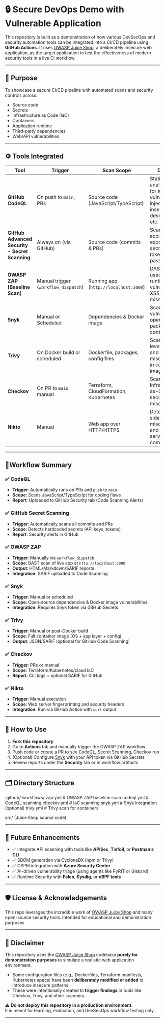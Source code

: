 # 🔒 Secure DevOps Demo with Vulnerable Application

This repository is built as a demonstration of how various DevSecOps and security automation tools can be integrated into a CI/CD pipeline using **GitHub Actions**. It uses [OWASP Juice Shop](https://github.com/juice-shop/juice-shop), a deliberately insecure web application, as the target application to test the effectiveness of modern security tools in a live CI workflow.

--------------------------------------------------------------------------------------------------------------------------------------------------------------------------------------------------------------------------

## 🧭 Purpose

To showcase a secure CI/CD pipeline with automated scans and security controls across:

- Source code
- Secrets
- Infrastructure as Code (IaC)
- Containers
- Application runtime
- Third-party dependencies
- Web/API vulnerabilities

--------------------------------------------------------------------------------------------------------------------------------------------------------------------------------------------------------------------------

## ⚙️ Tools Integrated

| Tool        | Trigger                     | Scan Scope                              | Description |
|-------------|-----------------------------|------------------------------------------|-------------|
| **GitHub CodeQL** | On push to `main`, PRs        | Source code (JavaScript/TypeScript)      | Static code analysis engine for identifying vulnerabilities like injections, insecure deserialization, etc. |
| **GitHub Advanced Security - Secret Scanning** | Always on (via GitHub)           | Source code (commits & PRs)             | Scans for accidental exposure of secrets, API tokens, passwords. |
| **OWASP ZAP (Baseline Scan)** | Manual trigger (`workflow_dispatch`) | Running app (`http://localhost:3000`)   | DAST scanner used to detect runtime vulnerabilities like XSS, CSRF, missing headers. |
| **Snyk**     | Manual or Scheduled         | Dependencies & Docker image              | Scans for known vulnerabilities in open-source packages and container images. |
| **Trivy**    | On Docker build or scheduled | Dockerfile, packages, config files       | Scans for OS-level, app-level, and misconfigurations in container images. |
| **Checkov**  | On PR to `main`, manual     | Terraform, CloudFormation, Kubernetes    | Scans Infrastructure-as-Code for security misconfigurations. |
| **Nikto**    | Manual                      | Web app over HTTP/HTTPS                  | Detects server-side misconfigurations and outdated server components. |

---

## 🚦Workflow Summary

### ✅ CodeQL
- **Trigger**: Automatically runs on PRs and `push` to `main`
- **Scope**: Scans JavaScript/TypeScript for coding flaws
- **Report**: Uploaded to GitHub Security tab (Code Scanning Alerts)

### ✅ GitHub Secret Scanning
- **Trigger**: Automatically scans all commits and PRs
- **Scope**: Detects hardcoded secrets (API keys, tokens)
- **Report**: Security alerts in GitHub

### ✅ OWASP ZAP
- **Trigger**: Manually via `workflow_dispatch`
- **Scope**: DAST scan of live app at `http://localhost:3000`
- **Output**: HTML/Markdown/SARIF reports
- **Integration**: SARIF uploaded to Code Scanning

### ✅ Snyk
- **Trigger**: Manual or scheduled
- **Scope**: Open-source dependencies & Docker image vulnerabilities
- **Integration**: Requires Snyk token via GitHub Secrets

### ✅ Trivy
- **Trigger**: Manual or post-Docker build
- **Scope**: Full container image (OS + app layer + config)
- **Output**: JSON/SARIF (optional for GitHub Code Scanning)

### ✅ Checkov
- **Trigger**: PRs or manual
- **Scope**: Terraform/Kubernetes/cloud IaC
- **Report**: CLI logs + optional SARIF for GitHub

### ✅ Nikto
- **Trigger**: Manual execution
- **Scope**: Web server fingerprinting and security headers
- **Integration**: Run via GitHub Action with `curl` output

--------------------------------------------------------------------------------------------------------------------------------------------------------------------------------------------------------------------------

## 📌 How to Use

1. **Fork this repository**  
2. Go to **Actions** tab and manually trigger the OWASP ZAP workflow  
3. Push code or create a PR to see CodeQL, Secret Scanning, Checkov run  
4. (Optional) Configure [Snyk](https://snyk.io/) with your API token via GitHub Secrets  
5. Review reports under the **Security** tab or in workflow artifacts

--------------------------------------------------------------------------------------------------------------------------------------------------------------------------------------------------------------------------

## 🗂️ Directory Structure 

.github/
workflows/
zap.yml # OWASP ZAP baseline scan
codeql.yml # CodeQL scanning
checkov.yml # IaC scanning
snyk.yml # Snyk integration (optional)
trivy.yml # Trivy scan for containers

src/
(Juice Shop source code)

--------------------------------------------------------------------------------------------------------------------------------------------------------------------------------------------------------------------------

## 🚀 Future Enhancements

- ✅ Integrate API scanning with tools like **APISec**, **Tinfoil**, or **Postman’s CLI**
- ✅ SBOM generation via CycloneDX (npm or Trivy)
- ✅ CSPM integration with **Azure Security Center**
- ✅ AI-driven vulnerability triage (using agents like PyRIT or Giskard)
- ✅ Runtime Security with **Falco**, **Sysdig**, or **eBPF tools**

--------------------------------------------------------------------------------------------------------------------------------------------------------------------------------------------------------------------------

## 🛡️ License & Acknowledgements

This repo leverages the incredible work of [OWASP Juice Shop](https://github.com/juice-shop/juice-shop) and many open-source security tools. Intended for educational and demonstration purposes.

--------------------------------------------------------------------------------------------------------------------------------------------------------------------------------------------------------------------------

## 🧪 Disclaimer

This repository uses the [OWASP Juice Shop](https://github.com/juice-shop/juice-shop) codebase **purely for demonstration purposes** to simulate a realistic web application environment. 

- Some configuration files (e.g., Dockerfiles, Terraform manifests, Kubernetes specs) have been **deliberately modified or added** to introduce insecure patterns.  
- These were intentionally created to **trigger findings** in tools like Checkov, Trivy, and other scanners.

⚠️ **Do not deploy this repository in a production environment.**  
It is meant for learning, evaluation, and DevSecOps workflow testing only.

--------------------------------------------------------------------------------------------------------------------------------------------------------------------------------------------------------------------------
